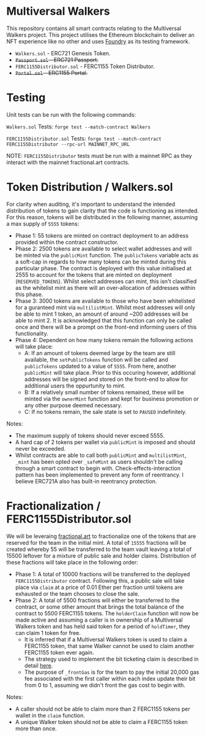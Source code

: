 # Multiversal Walkers

This repository contains all smart contracts relating to the Multiversal Walkers project. This project utilises the Ethereum blockchain to deliver an NFT experience like no other and uses [Foundry](https://github.com/foundry-rs/foundry) as its testing framework.

- `Walkers.sol` - ERC721 Genesis Token.
- ~~`Passport.sol` - ERC721 Passport.~~
- `FERC1155Distributor.sol` - FERC1155 Token Distributor.
- ~~`Portal.sol` - ERC1155 Portal.~~

# Testing

Unit tests can be run with the following commands:

`Walkers.sol` Tests: `forge test --match-contract Walkers`

`FERC1155Distributor.sol` Tests: `forge test --match-contract FERC1155Distributor --rpc-url MAINNET_RPC_URL`

NOTE: `FERC1155Distributor` tests must be run with a mainnet RPC as they interact with the mainnet fractional.art contracts.

# Token Distribution / Walkers.sol

For clarity when auditing, it's important to understand the intended distribution of tokens to gain clarity that the code is functioning as intended. For this reason, tokens will be distributed in the following manner, assuming a max supply of `5555` tokens:

- Phase 1: 55 tokens are minted on contract deployment to an address provided within the contract constructor.
- Phase 2: 2500 tokens are available to select wallet addresses and will be minted via the `publicMint` function. The `publicTokens` variable acts as a soft-cap in regards to how many tokens can be minted during this particular phase. The contract is deployed with this value initialised at 2555 to account for the tokens that are minted on deployment (`RESERVED_TOKENS`). Whilst select addresses can mint, this isn't classified as the whitelist mint as there will an over-allocation of addresses within this phase. 
- Phase 3: 3000 tokens are available to those who have been whitelisted for a guranteed mint via `multilistMint`. Whilst most addresses will only be able to mint 1 token, an amount of around ~200 addresses will be able to mint 2. It is acknowledged that this function can only be called once and there will be a prompt on the front-end informing users of this functionality.
- Phase 4: Dependent on how many tokens remain the following actions will take place:
    - A: If an amount of tokens deemed large by the team are still available, the `setPublicTokens` function will be called and `publicTokens` updated to a value of `5555`. From here, another `publicMint` will take place. Prior to this occuring however, additional addresses will be signed and stored on the front-end to allow for additional users the oppurtunity to mint.
    - B: If a relatively small number of tokens remained, these will be minted via the `ownerMint` function and kept for business promotion or any other purpose deemed necessary.
    - C: If no tokens remain, the sale state is set to `PAUSED` indefinitely.

Notes:
- The maximum supply of tokens should never exceed 5555.
- A hard cap of 2 tokens per wallet via `publicMint` is imposed and should never be exceeded.
- Whilst contracts are able to call both `publicMint` and `multilistMint`, `_mint` has been opted over `_safeMint` as users shouldn't be calling through a smart contract to begin with. Check-effects-interaction pattern has been implemented to prevent any form of reentrancy. I believe ERC721A also has built-in reentrancy protection.

# Fractionalization / FERC1155Distributor.sol

We will be leveraing [fractional.art](https://fractional.art/) to fractionalize one of the tokens that are reserved for the team in the initial mint. A total of `15555` fractions will be created whereby 55 will be transferred to the team vault leaving a total of 15500 leftover for a mixture of public sale and holder claims. Distribution of these fractions will take place in the following order:

- Phase 1: A total of 10000 fractions will be transferred to the deployed `FERC1155Distributor` contract. Following this, a public sale will take place via `claim` at a price of 0.01 Ether per fraction until tokens are exhausted or the team chooses to close the sale.
- Phase 2: A total of 5500 fractions will either be transferred to the contract, or some other amount that brings the total balance of the contract to 5500 FERC1155 tokens. The `holderClaim` function will now be made active and assuming a caller is in ownership of a Multiversal Walkers token and has held said token for a period of `holdTimer`, they can claim 1 token for free.
    - It is inferred that if a Multiversal Walkers token is used to claim a FERC1155 token, that same Walker cannot be used to claim another FERC1155 token ever again.
    - The strategy used to implement the bit ticketing claim is described in detail [here](https://medium.com/donkeverse/hardcore-gas-savings-in-nft-minting-part-3-save-30-000-in-presale-gas-c945406e89f0).
    - The purpose of `_frontGas` is for the team to pay the initial 20,000 gas fee associated with the first caller within each index update their bit from 0 to 1, assuming we didn't front the gas cost to begin with.

Notes:
- A caller should not be able to claim more than 2 FERC1155 tokens per wallet in the `claim` function.
- A unique Walker token should not be able to claim a FERC1155 token more than once.
